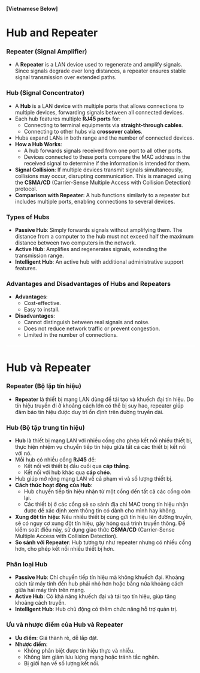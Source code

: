 **[Vietnamese Below]**

# Hub and Repeater

### Repeater (Signal Amplifier)
- A **Repeater** is a LAN device used to regenerate and amplify signals. Since signals degrade over long distances, a repeater ensures stable signal transmission over extended paths.

### Hub (Signal Concentrator)
- A **Hub** is a LAN device with multiple ports that allows connections to multiple devices, forwarding signals between all connected devices.
- Each hub features multiple **RJ45 ports** for:
  - Connecting to terminal equipments via **straight-through cables**.
  - Connecting to other hubs via **crossover cables**.
- Hubs expand LANs in both range and the number of connected devices.
- **How a Hub Works**:
  - A hub forwards signals received from one port to all other ports.
  - Devices connected to these ports compare the MAC address in the received signal to determine if the information is intended for them.
- **Signal Collision**: If multiple devices transmit signals simultaneously, collisions may occur, disrupting communication. This is managed using the **CSMA/CD** (Carrier-Sense Multiple Access with Collision Detection) protocol.
- **Comparison with Repeater**: A hub functions similarly to a repeater but includes multiple ports, enabling connections to several devices.

### Types of Hubs
- **Passive Hub**: Simply forwards signals without amplifying them. The distance from a computer to the hub must not exceed half the maximum distance between two computers in the network.
- **Active Hub**: Amplifies and regenerates signals, extending the transmission range.
- **Intelligent Hub**: An active hub with additional administrative support features.

### Advantages and Disadvantages of Hubs and Repeaters
- **Advantages**:
  - Cost-effective.
  - Easy to install.
- **Disadvantages**:
  - Cannot distinguish between real signals and noise.
  - Does not reduce network traffic or prevent congestion.
  - Limited in the number of connections.

<div style="border-top: 2px solid white; margin: 20px 0;"></div>

# Hub và Repeater

### Repeater (Bộ lặp tín hiệu)
- **Repeater** là thiết bị mạng LAN dùng để tái tạo và khuếch đại tín hiệu. Do tín hiệu truyền đi ở khoảng cách lớn có thể bị suy hao, repeater giúp đảm bảo tín hiệu được duy trì ổn định trên đường truyền dài.

### Hub (Bộ tập trung tín hiệu)
- **Hub** là thiết bị mạng LAN với nhiều cổng cho phép kết nối nhiều thiết bị, thực hiện nhiệm vụ chuyển tiếp tín hiệu giữa tất cả các thiết bị kết nối với nó.
- Mỗi hub có nhiều cổng **RJ45** để:
  - Kết nối với thiết bị đầu cuối qua **cáp thẳng**.
  - Kết nối với hub khác qua **cáp chéo**.
- Hub giúp mở rộng mạng LAN về cả phạm vi và số lượng thiết bị.
- **Cách thức hoạt động của Hub**:
  - Hub chuyển tiếp tín hiệu nhận từ một cổng đến tất cả các cổng còn lại. 
  - Các thiết bị ở các cổng sẽ so sánh địa chỉ MAC trong tín hiệu nhận được để xác định xem thông tin có dành cho mình hay không.
- **Xung đột tín hiệu**: Nếu nhiều thiết bị cùng gửi tín hiệu lên đường truyền, sẽ có nguy cơ xung đột tín hiệu, gây hỏng quá trình truyền thông. Để kiểm soát điều này, sử dụng giao thức **CSMA/CD** (Carrier-Sense Multiple Access with Collision Detection).
- **So sánh với Repeater**: Hub tương tự như repeater nhưng có nhiều cổng hơn, cho phép kết nối nhiều thiết bị hơn.

### Phân loại Hub
- **Passive Hub**: Chỉ chuyển tiếp tín hiệu mà không khuếch đại. Khoảng cách từ máy tính đến hub phải nhỏ hơn hoặc bằng nửa khoảng cách giữa hai máy tính trên mạng.
- **Active Hub**: Có khả năng khuếch đại và tái tạo tín hiệu, giúp tăng khoảng cách truyền.
- **Intelligent Hub**: Hub chủ động có thêm chức năng hỗ trợ quản trị.

### Ưu và nhược điểm của Hub và Repeater
- **Ưu điểm**: Giá thành rẻ, dễ lắp đặt.
- **Nhược điểm**:
  - Không phân biệt được tín hiệu thực và nhiễu.
  - Không làm giảm lưu lượng mạng hoặc tránh tắc nghẽn.
  - Bị giới hạn về số lượng kết nối.
